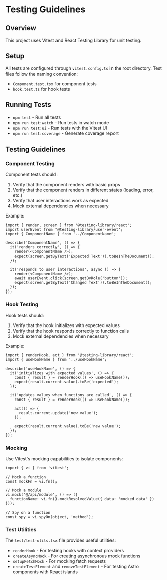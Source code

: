 # Testing Guidelines

## Overview

This project uses Vitest and React Testing Library for unit testing.

## Setup

All tests are configured through `vitest.config.ts` in the root directory. Test files follow the naming convention:
- `Component.test.tsx` for component tests
- `hook.test.ts` for hook tests

## Running Tests

- `npm test` - Run all tests
- `npm run test:watch` - Run tests in watch mode
- `npm run test:ui` - Run tests with the Vitest UI
- `npm run test:coverage` - Generate coverage report

## Testing Guidelines

### Component Testing

Component tests should:
1. Verify that the component renders with basic props
2. Verify that the component renders in different states (loading, error, etc.)
3. Verify that user interactions work as expected
4. Mock external dependencies when necessary

Example:
```tsx
import { render, screen } from '@testing-library/react';
import userEvent from '@testing-library/user-event';
import { ComponentName } from '../ComponentName';

describe('ComponentName', () => {
  it('renders correctly', () => {
    render(<ComponentName />);
    expect(screen.getByText('Expected Text')).toBeInTheDocument();
  });

  it('responds to user interactions', async () => {
    render(<ComponentName />);
    await userEvent.click(screen.getByRole('button'));
    expect(screen.getByText('Changed Text')).toBeInTheDocument();
  });
});
```

### Hook Testing

Hook tests should:
1. Verify that the hook initializes with expected values
2. Verify that the hook responds correctly to function calls
3. Mock external dependencies when necessary

Example:
```tsx
import { renderHook, act } from '@testing-library/react';
import { useHookName } from '../useHookName';

describe('useHookName', () => {
  it('initializes with expected values', () => {
    const { result } = renderHook(() => useHookName());
    expect(result.current.value).toBe('expected');
  });

  it('updates values when functions are called', () => {
    const { result } = renderHook(() => useHookName());
    
    act(() => {
      result.current.update('new value');
    });
    
    expect(result.current.value).toBe('new value');
  });
});
```

### Mocking

Use Vitest's mocking capabilities to isolate components:

```tsx
import { vi } from 'vitest';

// Mock a function
const mockFn = vi.fn();

// Mock a module
vi.mock('@/api/module', () => ({
  functionName: vi.fn().mockResolvedValue({ data: 'mocked data' })
}));

// Spy on a function
const spy = vi.spyOn(object, 'method');
```

### Test Utilities

The `test/test-utils.tsx` file provides useful utilities:
- `renderHook` - For testing hooks with context providers
- `createAsyncMock` - For creating asynchronous mock functions
- `setupFetchMock` - For mocking fetch requests
- `createTestElement` and `removeTestElement` - For testing Astro components with React islands 